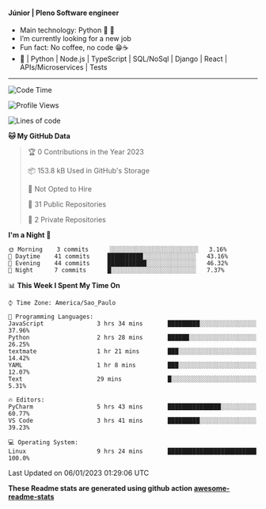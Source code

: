 #### Júnior | Pleno Software engineer 

- Main technology: Python 🐍 💖
- I’m currently looking for a new job
- Fun fact: No coffee, no code 😁☕
- 📖 | Python | Node.js | TypeScript | SQL/NoSql | Django | React | APIs/Microservices | Tests 
---
<!--START_SECTION:waka-->
![Code Time](http://img.shields.io/badge/Code%20Time-524%20hrs%2026%20mins-blue)

![Profile Views](http://img.shields.io/badge/Profile%20Views-284-blue)

![Lines of code](https://img.shields.io/badge/From%20Hello%20World%20I%27ve%20Written-335%20Thousand%20lines%20of%20code-blue)

**🐱 My GitHub Data** 

> 🏆 0 Contributions in the Year 2023
 > 
> 📦 153.8 kB Used in GitHub's Storage 
 > 
> 🚫 Not Opted to Hire
 > 
> 📜 31 Public Repositories 
 > 
> 🔑 2 Private Repositories  
 > 
**I'm a Night 🦉** 

```text
🌞 Morning    3 commits      ░░░░░░░░░░░░░░░░░░░░░░░░░   3.16% 
🌆 Daytime    41 commits     ██████████░░░░░░░░░░░░░░░   43.16% 
🌃 Evening    44 commits     ███████████░░░░░░░░░░░░░░   46.32% 
🌙 Night      7 commits      █░░░░░░░░░░░░░░░░░░░░░░░░   7.37%

```


📊 **This Week I Spent My Time On** 

```text
⌚︎ Time Zone: America/Sao_Paulo

💬 Programming Languages: 
JavaScript               3 hrs 34 mins       █████████░░░░░░░░░░░░░░░░   37.96% 
Python                   2 hrs 28 mins       ██████░░░░░░░░░░░░░░░░░░░   26.25% 
textmate                 1 hr 21 mins        ███░░░░░░░░░░░░░░░░░░░░░░   14.42% 
YAML                     1 hr 8 mins         ███░░░░░░░░░░░░░░░░░░░░░░   12.07% 
Text                     29 mins             █░░░░░░░░░░░░░░░░░░░░░░░░   5.31%

🔥 Editors: 
PyCharm                  5 hrs 43 mins       ███████████████░░░░░░░░░░   60.77% 
VS Code                  3 hrs 41 mins       █████████░░░░░░░░░░░░░░░░   39.23%

💻 Operating System: 
Linux                    9 hrs 24 mins       █████████████████████████   100.0%

```


 Last Updated on 06/01/2023 01:29:06 UTC
<!--END_SECTION:waka-->

**These Readme stats are generated using github action [awesome-readme-stats](https://github.com/anmol098/waka-readme-stats)**
